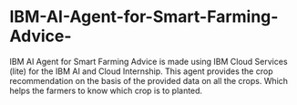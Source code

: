 # IBM-AI-Agent-for-Smart-Farming-Advice-
 IBM AI Agent for Smart Farming Advice is made using IBM Cloud Services (lite) for the IBM AI and Cloud Internship. This agent provides the crop recommendation on the basis of the provided data on all the crops. Which helps the farmers to know which crop is to planted.
